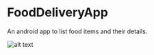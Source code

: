 # FoodDeliveryApp
An android app to list food items and their details.

![alt text](https://cloud.githubusercontent.com/assets/4771159/14293910/3e8c963e-fb8c-11e5-83bb-c35bc2f6db00.png "App main Activity")

